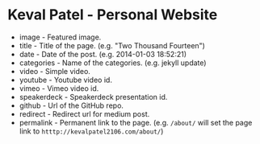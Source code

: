 # Keval Patel - Personal Website
- image - Featured image.
- title - Title of the page. (e.g. "Two Thousand Fourteen")
- date - Date of the post. (e.g. 2014-01-03 18:52:21)
- categories - Name of the categories. (e.g. jekyll update)
- video - Simple video.
- youtube - Youtube video id.
- vimeo - Vimeo video id.
- speakerdeck - Speakerdeck presentation id.
- github - Url of the GitHub repo.
- redirect - Redirect url for medium post.
- permalink - Permanent link to the page. (e.g. `/about/` will set the page link to `htttp://kevalpatel2106.com/about/`) 
